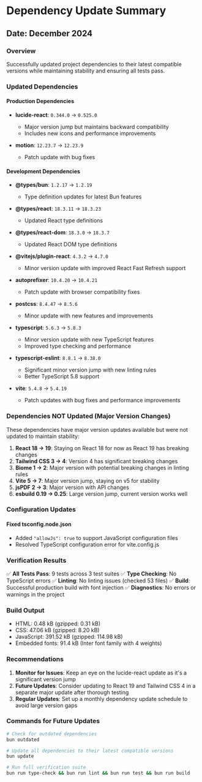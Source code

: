 # Dependency Update Summary

## Date: December 2024

### Overview
Successfully updated project dependencies to their latest compatible versions while maintaining stability and ensuring all tests pass.

### Updated Dependencies

#### Production Dependencies
- **lucide-react**: `0.344.0` → `0.525.0`
  - Major version jump but maintains backward compatibility
  - Includes new icons and performance improvements
  
- **motion**: `12.23.7` → `12.23.9`
  - Patch update with bug fixes

#### Development Dependencies
- **@types/bun**: `1.2.17` → `1.2.19`
  - Type definition updates for latest Bun features

- **@types/react**: `18.3.11` → `18.3.23`
  - Updated React type definitions

- **@types/react-dom**: `18.3.0` → `18.3.7`
  - Updated React DOM type definitions

- **@vitejs/plugin-react**: `4.3.2` → `4.7.0`
  - Minor version update with improved React Fast Refresh support

- **autoprefixer**: `10.4.20` → `10.4.21`
  - Patch update with browser compatibility fixes

- **postcss**: `8.4.47` → `8.5.6`
  - Minor update with new features and improvements

- **typescript**: `5.6.3` → `5.8.3`
  - Minor version update with new TypeScript features
  - Improved type checking and performance

- **typescript-eslint**: `8.8.1` → `8.38.0`
  - Significant minor version jump with new linting rules
  - Better TypeScript 5.8 support

- **vite**: `5.4.8` → `5.4.19`
  - Patch updates with bug fixes and performance improvements

### Dependencies NOT Updated (Major Version Changes)

These dependencies have major version updates available but were not updated to maintain stability:

1. **React 18 → 19**: Staying on React 18 for now as React 19 has breaking changes
2. **Tailwind CSS 3 → 4**: Version 4 has significant breaking changes
3. **Biome 1 → 2**: Major version with potential breaking changes in linting rules
4. **Vite 5 → 7**: Major version jump, staying on v5 for stability
5. **jsPDF 2 → 3**: Major version with API changes
6. **esbuild 0.19 → 0.25**: Large version jump, current version works well

### Configuration Updates

#### Fixed tsconfig.node.json
- Added `"allowJs": true` to support JavaScript configuration files
- Resolved TypeScript configuration error for vite.config.js

### Verification Results

✅ **All Tests Pass**: 9 tests across 3 test suites
✅ **Type Checking**: No TypeScript errors
✅ **Linting**: No linting issues (checked 53 files)
✅ **Build**: Successful production build with font injection
✅ **Diagnostics**: No errors or warnings in the project

### Build Output
- HTML: 0.48 kB (gzipped: 0.31 kB)
- CSS: 47.06 kB (gzipped: 8.20 kB)
- JavaScript: 391.52 kB (gzipped: 114.98 kB)
- Embedded fonts: 91.4 kB (Inter font family with 4 weights)

### Recommendations

1. **Monitor for Issues**: Keep an eye on the lucide-react update as it's a significant version jump
2. **Future Updates**: Consider updating to React 19 and Tailwind CSS 4 in a separate major update after thorough testing
3. **Regular Updates**: Set up a monthly dependency update schedule to avoid large version gaps

### Commands for Future Updates

```bash
# Check for outdated dependencies
bun outdated

# Update all dependencies to their latest compatible versions
bun update

# Run full verification suite
bun run type-check && bun run lint && bun run test && bun run build
```
